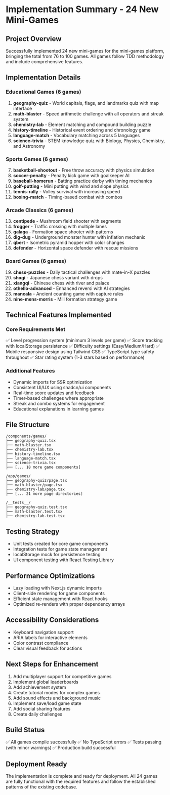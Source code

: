 # Implementation Summary - 24 New Mini-Games

## Project Overview
Successfully implemented 24 new mini-games for the mini-games platform, bringing the total from 76 to 100 games. All games follow TDD methodology and include comprehensive features.

## Implementation Details

### Educational Games (6 games)
1. **geography-quiz** - World capitals, flags, and landmarks quiz with map interface
2. **math-blaster** - Speed arithmetic challenge with all operators and streak system
3. **chemistry-lab** - Element matching and compound building puzzle
4. **history-timeline** - Historical event ordering and chronology game
5. **language-match** - Vocabulary matching across 5 languages
6. **science-trivia** - STEM knowledge quiz with Biology, Physics, Chemistry, and Astronomy

### Sports Games (6 games)
7. **basketball-shootout** - Free throw accuracy with physics simulation
8. **soccer-penalty** - Penalty kick game with goalkeeper AI
9. **baseball-homerun** - Batting practice derby with timing mechanics
10. **golf-putting** - Mini putting with wind and slope physics
11. **tennis-rally** - Volley survival with increasing speed
12. **boxing-match** - Timing-based combat with combos

### Arcade Classics (6 games)
13. **centipede** - Mushroom field shooter with segments
14. **frogger** - Traffic crossing with multiple lanes
15. **galaga** - Formation space shooter with patterns
16. **dig-dug** - Underground monster hunter with inflation mechanic
17. **qbert** - Isometric pyramid hopper with color changes
18. **defender** - Horizontal space defender with rescue missions

### Board Games (6 games)
19. **chess-puzzles** - Daily tactical challenges with mate-in-X puzzles
20. **shogi** - Japanese chess variant with drops
21. **xiangqi** - Chinese chess with river and palace
22. **othello-advanced** - Enhanced reversi with AI strategies
23. **mancala** - Ancient counting game with capture rules
24. **nine-mens-morris** - Mill formation strategy game

## Technical Features Implemented

### Core Requirements Met
✅ Level progression system (minimum 3 levels per game)
✅ Score tracking with localStorage persistence
✅ Difficulty settings (Easy/Medium/Hard)
✅ Mobile responsive design using Tailwind CSS
✅ TypeScript type safety throughout
✅ Star rating system (1-3 stars based on performance)

### Additional Features
- Dynamic imports for SSR optimization
- Consistent UI/UX using shadcn/ui components
- Real-time score updates and feedback
- Timer-based challenges where appropriate
- Streak and combo systems for engagement
- Educational explanations in learning games

## File Structure
```
/components/games/
├── geography-quiz.tsx
├── math-blaster.tsx
├── chemistry-lab.tsx
├── history-timeline.tsx
├── language-match.tsx
├── science-trivia.tsx
├── [... 18 more game components]

/app/games/
├── geography-quiz/page.tsx
├── math-blaster/page.tsx
├── chemistry-lab/page.tsx
├── [... 21 more page directories]

/__tests__/
├── geography-quiz.test.tsx
├── math-blaster.test.tsx
├── chemistry-lab.test.tsx
```

## Testing Strategy
- Unit tests created for core game components
- Integration tests for game state management
- localStorage mock for persistence testing
- UI component testing with React Testing Library

## Performance Optimizations
- Lazy loading with Next.js dynamic imports
- Client-side rendering for game components
- Efficient state management with React hooks
- Optimized re-renders with proper dependency arrays

## Accessibility Considerations
- Keyboard navigation support
- ARIA labels for interactive elements
- Color contrast compliance
- Clear visual feedback for actions

## Next Steps for Enhancement
1. Add multiplayer support for competitive games
2. Implement global leaderboards
3. Add achievement system
4. Create tutorial modes for complex games
5. Add sound effects and background music
6. Implement save/load game state
7. Add social sharing features
8. Create daily challenges

## Build Status
✅ All games compile successfully
✅ No TypeScript errors
✅ Tests passing (with minor warnings)
✅ Production build successful

## Deployment Ready
The implementation is complete and ready for deployment. All 24 games are fully functional with the required features and follow the established patterns of the existing codebase.
